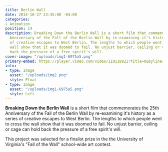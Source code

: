 ```yaml
---
title: Berlin Wall
date: 2014-10-27 23:45:00 -04:00
categories:
- Animation
position: 14
description: Breaking Down the Berlin Wall is a short film that commemorates the 25th
  Anniversary of the Fall of the Berlin Wall by re-examining it's history as a series
  of creative escapes to West Berlin. The lengths to which people went to cross the
  wall show that it was doomed to fail. No unjust barrier, ceiling or cage can hold
  back the pressure of a free spirit's will.
cover-image: "/uploads/img1-6975a5.png"
primary-embed: https://player.vimeo.com/video/110118821?title=0&byline=0&portrait=0
info:
- type: Image
  asset: "/uploads/img2.png"
  style: Float
- type: Image
  asset: "/uploads/img1-6975a5.png"
  style: Left
---
```


**Breaking Down the Berlin Wall** is a short film that commemorates the 25th Anniversary of the Fall of the Berlin Wall by re-examining it's history as a series of creative escapes to West Berlin. The lengths to which people went to cross the wall show that it was doomed to fail. No unjust barrier, ceiling or cage can hold back the pressure of a free spirit's will.

This project was selected for a finalist prize in the the University of Virginia's "Fall of the Wall" school-wide art contest.
